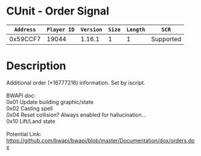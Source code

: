 # CUnit - Order Signal

| `Address` | `Player ID` | `Version` | `Size` | `Length` | `SCR` |
| ---------- | ----------- | --------- | ------ | -------- | ---- |
| 0x59CCF7 | 19044 | 1.16.1 | 1 | 1 | Supported |

# Description

Additional order (*16777216) information. Set by iscript.<br><br>BWAPI doc:<br>0x01  Update building graphic/state<br>0x02  Casting spell<br>0x04  Reset collision? Always enabled for hallucination...<br>0x10  Lift/Land state<br><br>Potential Link: https://github.com/bwapi/bwapi/blob/master/Documentation/dox/orders.dox